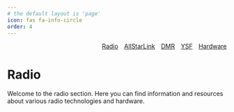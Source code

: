 ```yaml
---
# the default layout is 'page'
icon: fas fa-info-circle
order: 4
---
```


<div style="display: flex; justify-content: space-between; align-items: flex-start;">
  <div style="min-width: 200px; text-align: right; width: 100%;">
    <nav>
      <a href="#" onclick="showTab('radio'); return false;" style="margin-right: 10px;">Radio</a>
      <a href="#" onclick="showTab('allstarlink'); return false;" style="margin-right: 10px;">AllStarLink</a>
      <a href="#" onclick="showTab('dmr'); return false;" style="margin-right: 10px;">DMR</a>
      <a href="#" onclick="showTab('ysf'); return false;" style="margin-right: 10px;">YSF</a>
      <a href="#" onclick="showTab('hardware'); return false;">Hardware</a>
    </nav>
  </div>
</div>

<div id="radio" class="tab-content">
  <h1>Radio</h1>
  <p>Welcome to the radio section. Here you can find information and resources about various radio technologies and hardware.</p>
</div>

<div id="allstarlink" class="tab-content" style="display:none;">
  <h1>AllStarLink</h1>
  <p>This is the AllStarLink content. Add your AllStarLink information here.</p>
</div>

<div id="dmr" class="tab-content" style="display:none;">
  <h1>DMR</h1>
  <p>This is the DMR content. Add your DMR information here.</p>
</div>

<div id="ysf" class="tab-content" style="display:none;">
  <h1>YSF</h1>
  <p>This is the YSF content. Add your YSF information here.</p>
</div>

<div id="hardware" class="tab-content" style="display:none;">
  <h1>Hardware</h1>
  <p>This is the Hardware content. Add your hardware information here.</p>
</div>

<script>
function showTab(tabId) {
  var tabs = document.getElementsByClassName('tab-content');
  for (var i = 0; i < tabs.length; i++) {
    tabs[i].style.display = 'none';
  }
  document.getElementById(tabId).style.display = 'block';
}
</script>

